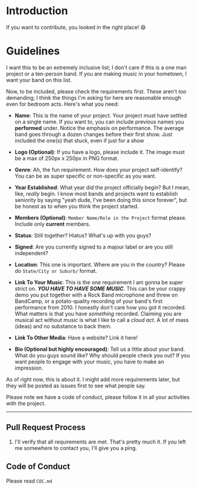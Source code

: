 # Introduction
If you want to contribute, you looked in the right place! :smile:

# Guidelines
I want this to be an extremely inclusive list; I don't care if this is a one man project or a ten-person band. If you are making music in your hometown, I want your band on this list.

Now, to be included, please check the requirements first. These aren't *too* demanding; I think the things I'm asking for here are reasonable enough even for bedroom acts. Here's what you need:

* **Name**: This is the name of your project. Your project must have settled on a single name. If you want to, you can include previous names you **performed** under. Notice the emphasis on
performance. The average band goes through a dozen changes before their first show. Just included the one(s) that stuck, even if just for a show

* **Logo (Optional)**: If you have a logo, please include it. The image must be a max of 250px x 250px in PNG format.

* **Genre**: Ah, the fun requirement. How does your project self-identify? You can be as super specific or non-specific as you want.

* **Year Established**: What year did the project officially begin? But I mean, like, *really* begin. I know most bands and projects want to establish seniority by saying "yeah dude, I've been doing this since forever", but be honest as to when you think the project started.

* **Members (Optional)**: `Member Name/Role in the Project` format please. Include only **current** members.

* **Status**: Still together? Hiatus? What's up with you guys?

* **Signed**: Are you currently signed to a majour label or are you still independent?

* **Location**: This one is important. Where are you in the country? Please do `State/City or Suburb/` format.

* **Link To Your Music**: This is the one requirement I am gonna be super strict on. ***YOU HAVE TO HAVE SOME MUSIC***. This can be your crappy demo you put together with a Rock Band microphone and threw on BandCamp, or a potato-quality recording of your band's first performance from 2010. I honestly don't care how you got it recorded. What matters is that you have _something_ recorded. Claiming you are musical act without music is what I like to call a *cloud act*. A lot of mass (ideas) and no substance to back them.

* **Link To Other Media**: Have a website? Link it here!

* **Bio (Optional but highly encouraged)**: Tell us a little about your band. What do you guys sound like? Why should people check you out? If you want people to engage with your music, you have to make an impression.  

As of right now, this is about it. I might add more requirements later, but they will be posted as issues first to see what people say.

Please note we have a code of conduct, please follow it in all your activities with the project.

---

## Pull Request Process

1. I'll verify that all requirements are met. That's pretty much it. If you left me somewhere to contact you, I'll give you a ping.

## Code of Conduct
Please read `COC.md`
